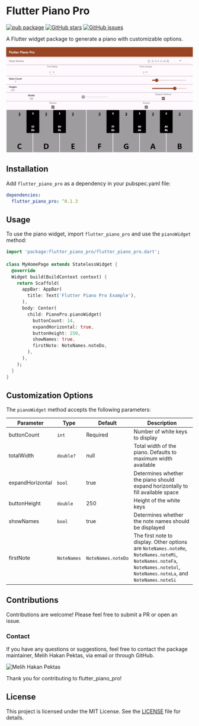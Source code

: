 # Flutter Piano Pro

[![pub package](https://img.shields.io/pub/v/flutter_piano_pro.svg)](https://pub.dev/packages/flutter_piano_pro)
[![GitHub stars](https://img.shields.io/github/stars/MelihHakanPektas/flutter_piano_pro.svg?style=social)](https://github.com/MelihHakanPektas/flutter_piano_pro)
[![GitHub issues](https://img.shields.io/github/issues/MelihHakanPektas/flutter_piano_pro.svg)](https://github.com/MelihHakanPektas/flutter_piano_pro/issues)

A Flutter widget package to generate a piano with customizable options.

![Flutter Piano Pro Example](https://github.com/MelihHakanPektas/flutter_piano_pro/raw/master/assets/flutter_piano_pro.gif)

## Installation

Add `flutter_piano_pro` as a dependency in your pubspec.yaml file:

```yaml
dependencies:
  flutter_piano_pro: ^0.1.3
```

## Usage

To use the piano widget, import `flutter_piano_pro` and use the `pianoWidget` method:

```dart
import 'package:flutter_piano_pro/flutter_piano_pro.dart';

class MyHomePage extends StatelessWidget {
  @override
  Widget build(BuildContext context) {
    return Scaffold(
      appBar: AppBar(
        title: Text('Flutter Piano Pro Example'),
      ),
      body: Center(
        child: PianoPro.pianoWidget(
          buttonCount: 14,
          expandHorizontal: true,
          buttonHeight: 250,
          showNames: true,
          firstNote: NoteNames.noteDo,
        ),
      ),
    );
  }
}
```

## Customization Options

The `pianoWidget` method accepts the following parameters:

| Parameter        | Type        | Default            | Description                                                                                                                                                              |
| ---------------- | ----------- | ------------------ | ------------------------------------------------------------------------------------------------------------------------------------------------------------------------ |
| buttonCount      | `int`       | Required           | Number of white keys to display                                                                                                                                          |
| totalWidth       | `double?`   | null               | Total width of the piano. Defaults to maximum width available                                                                                                            |
| expandHorizontal | `bool`      | true               | Determines whether the piano should expand horizontally to fill available space                                                                                          |
| buttonHeight     | `double`    | 250                | Height of the white keys                                                                                                                                                 |
| showNames        | `bool`      | true               | Determines whether the note names should be displayed                                                                                                                    |
| firstNote        | `NoteNames` | `NoteNames.noteDo` | The first note to display. Other options are `NoteNames.noteRe`, `NoteNames.noteMi`, `NoteNames.noteFa`, `NoteNames.noteSol`, `NoteNames.noteLa`, and `NoteNames.noteSi` |

## Contributions

Contributions are welcome! Please feel free to submit a PR or open an issue.

### Contact

If you have any questions or suggestions, feel free to contact the package maintainer, Melih Hakan Pektas, via email or through GitHub.

![Melih Hakan Pektas](https://avatars.githubusercontent.com/u/79354366)

Thank you for contributing to flutter_piano_pro!

## License

This project is licensed under the MIT License. See the [LICENSE](https://github.com/MelihHakanPektas/flutter_piano_pro/blob/main/LICENSE) file for details.
